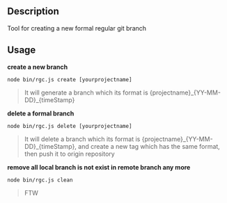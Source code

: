 ## Description

Tool for creating a new formal regular git branch

## Usage

**create a new branch**
 
````shell
node bin/rgc.js create [yourprojectname]
````

> It will generate a branch which its format is {projectname}\_{YY-MM-DD}\_{timeStamp}

**delete a formal branch**

````shell
node bin/rgc.js delete [yourprojectname]
````

> It will delete a branch which its format is {projectname}\_{YY-MM-DD}\_{timeStamp}, and create a new tag which has the  same format, then push it to origin repository

**remove all local branch is not exist in remote branch any more**

````shell
node bin/rgc.js clean
````

> FTW